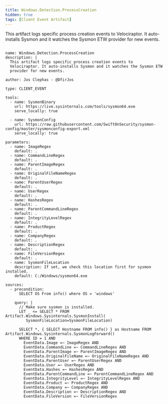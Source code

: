 ```yaml
---
title: Windows.Detection.ProcessCreation
hidden: true
tags: [Client Event Artifact]
---
```


This artifact logs specific process creation events to
Velociraptor. It auto-installs Sysmon and it watches the Sysmon ETW
provider for new events.


<pre><code class="language-yaml">
name: Windows.Detection.ProcessCreation
description: |
  This artifact logs specific process creation events to
  Velociraptor. It auto-installs Sysmon and it watches the Sysmon ETW
  provider for new events.

author: Jos Clephas - @DfirJos

type: CLIENT_EVENT

tools:
  - name: SysmonBinary
    url: https://live.sysinternals.com/tools/sysmon64.exe
    serve_locally: true

  - name: SysmonConfig
    url: https://raw.githubusercontent.com/SwiftOnSecurity/sysmon-config/master/sysmonconfig-export.xml
    serve_locally: true

parameters:
  - name: ImageRegex
    default: .
  - name: CommandLineRegex
    default: .
  - name: ParentImageRegex
    default: .
  - name: OriginalFileNameRegex
    default: .
  - name: ParentUserRegex
    default: .
  - name: UserRegex
    default: .
  - name: HashesRegex
    default: .
  - name: ParentCommandLineRegex
    default: .
  - name: IntegrityLevelRegex
    default: .
  - name: ProductRegex
    default: .
  - name: CompanyRegex
    default: .
  - name: DescriptionRegex
    default: .
  - name: FileVersionRegex
    default: .
  - name: SysmonFileLocation
    description: If set, we check this location first for sysmon installed.
    default: C:/Windows/sysmon64.exe

sources:
  - precondition:
      SELECT OS From info() where OS = &#x27;windows&#x27;

    query: |
      // Make sure sysmon is installed.
      LET _ &lt;= SELECT * FROM Artifact.Windows.Sysinternals.SysmonInstall(
         SysmonFileLocation=SysmonFileLocation)

      SELECT *, { SELECT Hostname FROM info() } as Hostname FROM Artifact.Windows.Sysinternals.SysmonLogForward()
      WHERE ID = 1 AND
        EventData.Image =~ ImageRegex AND
        EventData.CommandLine =~ CommandLineRegex AND
        EventData.ParentImage =~ ParentImageRegex AND
        EventData.OriginalFileName =~ OriginalFileNameRegex AND
        EventData.ParentUser =~ ParentUserRegex AND
        EventData.User =~ UserRegex AND
        EventData.Hashes =~ HashesRegex AND
        EventData.ParentCommandLine =~ ParentCommandLineRegex AND
        EventData.IntegrityLevel =~ IntegrityLevelRegex AND
        EventData.Product =~ ProductRegex AND
        EventData.Company =~ CompanyRegex AND
        EventData.Description =~ DescriptionRegex AND
        EventData.FileVersion =~ FileVersionRegex

</code></pre>

